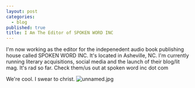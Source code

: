 ```yaml
---
layout: post
categories: 
  - blog
published: true
title: I Am The Editor of SPOKEN WORD INC
---
```









I'm now working as the editor for the indepenedent audio book publishing house called SPOKEN WORD INC. It's located in Asheville, NC. I'm currently running literary acquisitions, social media and the launch of their blog/lit mag. It's rad so far. Check them/us out at spoken word inc dot com

We're cool. I swear to christ. ![unnamed.jpg]({{site.baseurl}}/media/unnamed.jpg)
